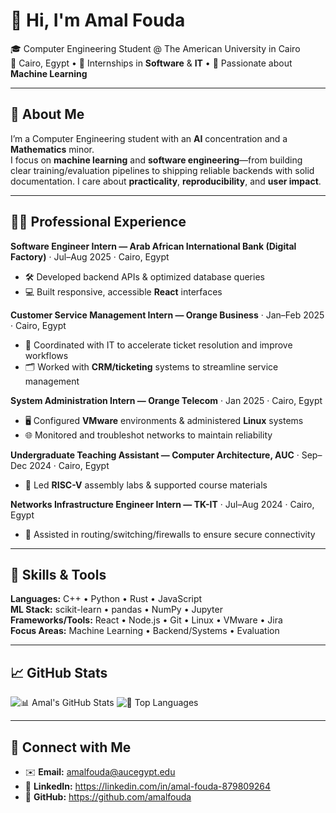 <h1>🤝 Hi, I'm <strong>Amal Fouda</strong></h1>

🎓 Computer Engineering Student @ The American University in Cairo  
📍 Cairo, Egypt • 💼 Internships in **Software** & **IT** • 🤖 Passionate about **Machine Learning**

---

## 🌟 About Me
I’m a Computer Engineering student with an **AI** concentration and a **Mathematics** minor.  
I focus on **machine learning** and **software engineering**—from building clear training/evaluation pipelines to shipping reliable backends with solid documentation. I care about **practicality**, **reproducibility**, and **user impact**.

---

## 🧑‍💼 Professional Experience
**Software Engineer Intern — Arab African International Bank (Digital Factory)** · Jul–Aug 2025 · Cairo, Egypt  
- 🛠️ Developed backend APIs & optimized database queries  
- 💻 Built responsive, accessible **React** interfaces

**Customer Service Management Intern — Orange Business** · Jan–Feb 2025 · Cairo, Egypt  
- 🔁 Coordinated with IT to accelerate ticket resolution and improve workflows  
- 🗂️ Worked with **CRM/ticketing** systems to streamline service management

**System Administration Intern — Orange Telecom** · Jan 2025 · Cairo, Egypt  
- 🖥️ Configured **VMware** environments & administered **Linux** systems  
- 🌐 Monitored and troubleshot networks to maintain reliability

**Undergraduate Teaching Assistant — Computer Architecture, AUC** · Sep–Dec 2024 · Cairo, Egypt  
- 🧪 Led **RISC-V** assembly labs & supported course materials

**Networks Infrastructure Engineer Intern — TK-IT** · Jul–Aug 2024 · Cairo, Egypt  
- 🔐 Assisted in routing/switching/firewalls to ensure secure connectivity

---

## 🧰 Skills & Tools
**Languages:** C++ • Python • Rust • JavaScript  
**ML Stack:** scikit-learn • pandas • NumPy • Jupyter  
**Frameworks/Tools:** React • Node.js • Git • Linux • VMware • Jira  
**Focus Areas:** Machine Learning • Backend/Systems • Evaluation

---

## 📈 GitHub Stats
<!-- Enable these after the first push to your profile repo -->
![📊 Amal's GitHub Stats](https://github-readme-stats.vercel.app/api?username=amalfouda&show_icons=true)
![🧩 Top Languages](https://github-readme-stats.vercel.app/api/top-langs/?username=amalfouda&layout=compact)

---

## 🤝 Connect with Me
- ✉️ **Email:** amalfouda@aucegypt.edu  
- 🔗 **LinkedIn:** https://linkedin.com/in/amal-fouda-879809264  
- 🐙 **GitHub:** https://github.com/amalfouda
